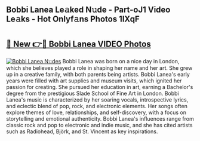 ## Bobbi Lanea Le𝚊ked N𝚞de - Part-oJ1 Video Le𝚊ks - Hot Onlyf𝚊ns Photos 1lXqF

# <h2><a href="http://ab29567.deff.icu/?id=Bobbi+Lanea">🔗 New 👉🔴 Bobbi Lanea VIDEO Photos</a></h2>

[![Bobbi Lanea N𝚞des](https://i.imgur.com/rIISA9y.gif)](http://ab29567.deff.icu/?id=Bobbi+Lanea)
Bobbi Lanea was born on a nice day in London, which she believes played a role in shaping her name and her art. She grew up in a creative family, with both parents being artists. Bobbi Lanea's early years were filled with art supplies and museum visits, which ignited her passion for creating. She pursued her education in art, earning a Bachelor's degree from the prestigious Slade School of Fine Art in London. Bobbi Lanea's music is characterized by her soaring vocals, introspective lyrics, and eclectic blend of pop, rock, and electronic elements. Her songs often explore themes of love, relationships, and self-discovery, with a focus on storytelling and emotional authenticity. Bobbi Lanea's influences range from classic rock and pop to electronic and indie music, and she has cited artists such as Radiohead, Björk, and St. Vincent as key inspirations.
